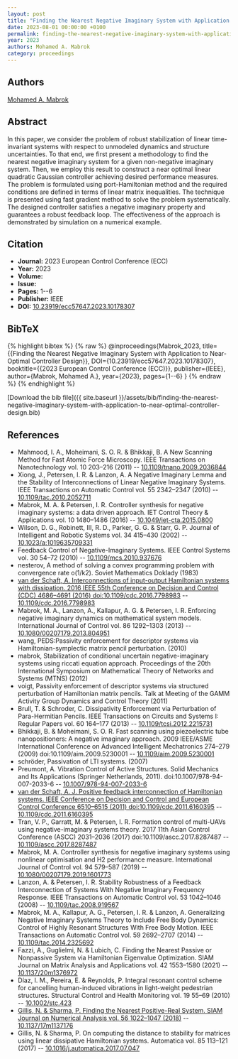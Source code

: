 ```yaml
---
layout: post
title: "Finding the Nearest Negative Imaginary System with Application to Near-Optimal Controller Design"
date: 2023-08-01 00:00:00 +0100
permalink: finding-the-nearest-negative-imaginary-system-with-application-to-near-optimal-controller-design
year: 2023
authors: Mohamed A. Mabrok
category: proceedings
---
```

 
## Authors
[Mohamed A. Mabrok](authors/mohamed-a-mabrok)
 
## Abstract
In this paper, we consider the problem of robust stabilization of linear time-invariant systems with respect to unmodeled dynamics and structure uncertainties. To that end, we first present a methodology to find the nearest negative imaginary system for a given non-negative imaginary system. Then, we employ this result to construct a near optimal linear quadratic Gaussian controller achieving desired performance measures. The problem is formulated using port-Hamiltonian method and the required conditions are defined in terms of linear matrix inequalities. The technique is presented using fast gradient method to solve the problem systematically. The designed controller satisfies a negative imaginary property and guarantees a robust feedback loop. The effectiveness of the approach is demonstrated by simulation on a numerical example.
 
## Citation
- **Journal:** 2023 European Control Conference (ECC)
- **Year:** 2023
- **Volume:** 
- **Issue:** 
- **Pages:** 1--6
- **Publisher:** IEEE
- **DOI:** [10.23919/ecc57647.2023.10178307](https://doi.org/10.23919/ecc57647.2023.10178307)
 
## BibTeX
{% highlight bibtex %}
{% raw %}
@inproceedings{Mabrok_2023,
  title={{Finding the Nearest Negative Imaginary System with Application to Near-Optimal Controller Design}},
  DOI={10.23919/ecc57647.2023.10178307},
  booktitle={{2023 European Control Conference (ECC)}},
  publisher={IEEE},
  author={Mabrok, Mohamed A.},
  year={2023},
  pages={1--6}
}
{% endraw %}
{% endhighlight %}
 
[Download the bib file]({{ site.baseurl }}/assets/bib/finding-the-nearest-negative-imaginary-system-with-application-to-near-optimal-controller-design.bib)
 
## References
- Mahmood, I. A., Moheimani, S. O. R. & Bhikkaji, B. A New Scanning Method for Fast Atomic Force Microscopy. IEEE Transactions on Nanotechnology vol. 10 203–216 (2011) -- [10.1109/tnano.2009.2036844](https://doi.org/10.1109/tnano.2009.2036844)
- Xiong, J., Petersen, I. R. & Lanzon, A. A Negative Imaginary Lemma and the Stability of Interconnections of Linear Negative Imaginary Systems. IEEE Transactions on Automatic Control vol. 55 2342–2347 (2010) -- [10.1109/tac.2010.2052711](https://doi.org/10.1109/tac.2010.2052711)
- Mabrok, M. A. & Petersen, I. R. Controller synthesis for negative imaginary systems: a data driven approach. IET Control Theory &amp; Applications vol. 10 1480–1486 (2016) -- [10.1049/iet-cta.2015.0800](https://doi.org/10.1049/iet-cta.2015.0800)
- Wilson, D. G., Robinett, III, R. D., Parker, G. G. & Starr, G. P. Journal of Intelligent and Robotic Systems vol. 34 415–430 (2002) -- [10.1023/a:1019635709331](https://doi.org/10.1023/a:1019635709331)
- Feedback Control of Negative-Imaginary Systems. IEEE Control Systems vol. 30 54–72 (2010) -- [10.1109/mcs.2010.937676](https://doi.org/10.1109/mcs.2010.937676)
- nesterov, A method of solving a convex programming problem with convergence rate o(1/k2). Soviet Mathematics Doklady (1983)
- [van der Schaft, A. Interconnections of input-output Hamiltonian systems with dissipation. 2016 IEEE 55th Conference on Decision and Control (CDC) 4686–4691 (2016) doi:10.1109/cdc.2016.7798983](interconnections-of-input-output-hamiltonian-systems-with-dissipation) -- [10.1109/cdc.2016.7798983](https://doi.org/10.1109/cdc.2016.7798983)
- Mabrok, M. A., Lanzon, A., Kallapur, A. G. & Petersen, I. R. Enforcing negative imaginary dynamics on mathematical system models. International Journal of Control vol. 86 1292–1303 (2013) -- [10.1080/00207179.2013.804951](https://doi.org/10.1080/00207179.2013.804951)
- wang, PEDS:Passivity enforcement for descriptor systems via Hamiltonian-symplectic matrix pencil perturbation. (2010)
- mabrok, Stabilization of conditional uncertain negative-imaginary systems using riccati equation approach. Proceedings of the 20th International Symposium on Mathematical Theory of Networks and Systems (MTNS) (2012)
- voigt, Passivity enforcement of descriptor systems via structured perturbation of Hamiltonian matrix pencils. Talk at Meeting of the GAMM Activity Group Dynamics and Control Theory (2011)
- Brull, T. & Schroder, C. Dissipativity Enforcement via Perturbation of Para-Hermitian Pencils. IEEE Transactions on Circuits and Systems I: Regular Papers vol. 60 164–177 (2013) -- [10.1109/tcsi.2012.2215731](https://doi.org/10.1109/tcsi.2012.2215731)
- Bhikkaji, B. & Moheimani, S. O. R. Fast scanning using piezoelectric tube nanopositioners: A negative imaginary approach. 2009 IEEE/ASME International Conference on Advanced Intelligent Mechatronics 274–279 (2009) doi:10.1109/aim.2009.5230001 -- [10.1109/aim.2009.5230001](https://doi.org/10.1109/aim.2009.5230001)
- schröder, Passivation of LTI systems. (2007)
- Preumont, A. Vibration Control of Active Structures. Solid Mechanics and Its Applications (Springer Netherlands, 2011). doi:10.1007/978-94-007-2033-6 -- [10.1007/978-94-007-2033-6](https://doi.org/10.1007/978-94-007-2033-6)
- [van der Schaft, A. J. Positive feedback interconnection of Hamiltonian systems. IEEE Conference on Decision and Control and European Control Conference 6510–6515 (2011) doi:10.1109/cdc.2011.6160395](positive-feedback-interconnection-of-hamiltonian-systems) -- [10.1109/cdc.2011.6160395](https://doi.org/10.1109/cdc.2011.6160395)
- Tran, V. P., Garratt, M. & Petersen, I. R. Formation control of multi-UAVs using negative-imaginary systems theory. 2017 11th Asian Control Conference (ASCC) 2031–2036 (2017) doi:10.1109/ascc.2017.8287487 -- [10.1109/ascc.2017.8287487](https://doi.org/10.1109/ascc.2017.8287487)
- Mabrok, M. A. Controller synthesis for negative imaginary systems using nonlinear optimisation and H2 performance measure. International Journal of Control vol. 94 579–587 (2019) -- [10.1080/00207179.2019.1601773](https://doi.org/10.1080/00207179.2019.1601773)
- Lanzon, A. & Petersen, I. R. Stability Robustness of a Feedback Interconnection of Systems With Negative Imaginary Frequency Response. IEEE Transactions on Automatic Control vol. 53 1042–1046 (2008) -- [10.1109/tac.2008.919567](https://doi.org/10.1109/tac.2008.919567)
- Mabrok, M. A., Kallapur, A. G., Petersen, I. R. & Lanzon, A. Generalizing Negative Imaginary Systems Theory to Include Free Body Dynamics: Control of Highly Resonant Structures With Free Body Motion. IEEE Transactions on Automatic Control vol. 59 2692–2707 (2014) -- [10.1109/tac.2014.2325692](https://doi.org/10.1109/tac.2014.2325692)
- Fazzi, A., Guglielmi, N. & Lubich, C. Finding the Nearest Passive or Nonpassive System via Hamiltonian Eigenvalue Optimization. SIAM Journal on Matrix Analysis and Applications vol. 42 1553–1580 (2021) -- [10.1137/20m1376972](https://doi.org/10.1137/20m1376972)
- Díaz, I. M., Pereira, E. & Reynolds, P. Integral resonant control scheme for cancelling human-induced vibrations in light-weight pedestrian structures. Structural Control and Health Monitoring vol. 19 55–69 (2010) -- [10.1002/stc.423](https://doi.org/10.1002/stc.423)
- [Gillis, N. & Sharma, P. Finding the Nearest Positive-Real System. SIAM Journal on Numerical Analysis vol. 56 1022–1047 (2018)](finding-the-nearest-positive-real-system) -- [10.1137/17m1137176](https://doi.org/10.1137/17m1137176)
- Gillis, N. & Sharma, P. On computing the distance to stability for matrices using linear dissipative Hamiltonian systems. Automatica vol. 85 113–121 (2017) -- [10.1016/j.automatica.2017.07.047](https://doi.org/10.1016/j.automatica.2017.07.047)

